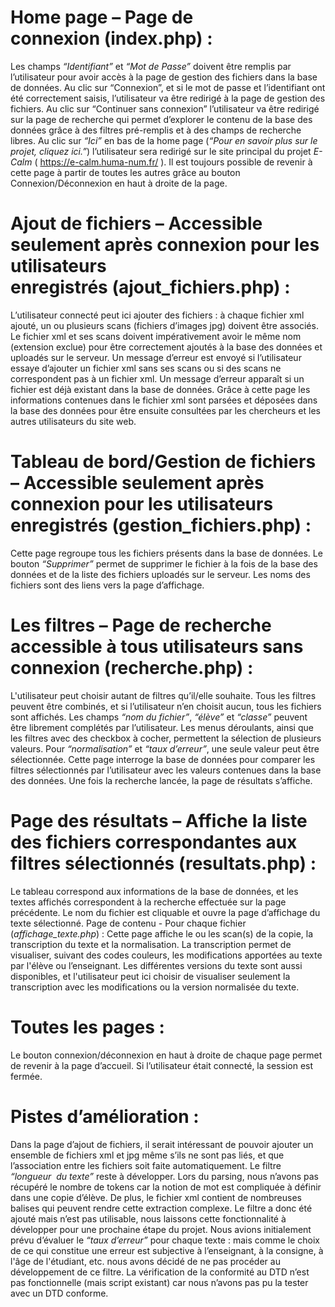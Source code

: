 # Home page – Page de connexion (index.php) :

Les champs *“Identifiant”* et *“Mot de Passe”* doivent être remplis par l’utilisateur pour avoir accès à la page de gestion des fichiers dans la base de données. Au clic sur “Connexion”, et si le mot de passe et l’identifiant ont été correctement saisis, l’utilisateur va être redirigé à la page de gestion des fichiers.
Au clic sur “Continuer sans connexion” l’utilisateur va être redirigé sur la page de recherche qui permet d’explorer le contenu de la base des données grâce à des filtres pré-remplis et à des champs de recherche libres.
Au clic sur *“Ici”* en bas de la home page (*“Pour en savoir plus sur le projet, cliquez ici.”*) l’utilisateur sera redirigé sur le site principal du projet *E-Calm* ( https://e-calm.huma-num.fr/ ).
Il est toujours possible de revenir à cette page à partir de toutes les autres grâce au bouton Connexion/Déconnexion en haut à droite de la page.

# Ajout de fichiers – Accessible seulement après connexion pour les utilisateurs enregistrés (ajout_fichiers.php) :

L’utilisateur connecté peut ici ajouter des fichiers : à chaque fichier xml ajouté, un ou plusieurs scans (fichiers d’images jpg) doivent être associés. Le fichier xml et ses scans doivent impérativement avoir le même nom (extension exclue) pour être correctement ajoutés à la base des données et uploadés sur le serveur. Un message d’erreur est envoyé si l’utilisateur essaye d’ajouter un fichier xml sans ses scans ou si des scans ne correspondent pas à un fichier xml.
Un message d’erreur apparaît si un fichier est déjà existant dans la base de données.
Grâce à cette page les informations contenues dans le fichier xml sont parsées et déposées dans la base des données pour être ensuite consultées par les chercheurs et les autres utilisateurs du site web.

# Tableau de bord/Gestion de fichiers – Accessible seulement après connexion pour les utilisateurs enregistrés (gestion_fichiers.php) :

Cette page regroupe tous les fichiers présents dans la base de données.
Le bouton *“Supprimer”* permet de supprimer le fichier à la fois de la base des données et de la liste des fichiers uploadés sur le serveur.
Les noms des fichiers sont des liens vers la page d’affichage.

# Les filtres – Page de recherche accessible à tous utilisateurs sans connexion (recherche.php) :

L'utilisateur peut choisir autant de filtres qu’il/elle souhaite. Tous les filtres peuvent être combinés, et si l’utilisateur n’en choisit aucun, tous les fichiers sont affichés.
Les champs *“nom du fichier”*, *“élève”* et *“classe”* peuvent être librement complétés par l’utilisateur. Les menus déroulants, ainsi que les filtres avec des checkbox à cocher, permettent la sélection de plusieurs valeurs. Pour *“normalisation”* et *“taux d’erreur”*, une seule valeur peut être sélectionnée.
Cette page interroge la base de données pour comparer les filtres sélectionnés par l’utilisateur avec les valeurs contenues dans la base des données.
Une fois la recherche lancée, la page de résultats s’affiche.

# Page des résultats – Affiche la liste des fichiers correspondantes aux filtres sélectionnés (resultats.php) :

Le tableau correspond aux informations de la base de données, et les textes affichés correspondent à la recherche effectuée sur la page précédente. 
Le nom du fichier est cliquable et ouvre la page d’affichage du texte sélectionné.
Page de contenu - Pour chaque fichier (*affichage_texte.php*) :
Cette page affiche le ou les scan(s) de la copie, la transcription du texte et la normalisation.
La transcription permet de visualiser, suivant des codes couleurs, les modifications apportées au texte par l'élève ou l’enseignant. Les différentes versions du texte sont aussi disponibles, et l'utilisateur peut ici choisir de visualiser seulement la transcription avec les modifications ou la version normalisée du texte.

# Toutes les pages :

Le bouton connexion/déconnexion en haut à droite de chaque page permet de revenir à la page d’accueil. Si l’utilisateur était connecté, la session est fermée.

# Pistes d’amélioration :

Dans la page d’ajout de fichiers, il serait intéressant de pouvoir ajouter un ensemble de fichiers xml et jpg même s’ils ne sont pas liés, et que l’association entre les fichiers soit faite automatiquement.
Le filtre *“longueur  du texte”* reste à développer. Lors du parsing, nous n’avons pas récupéré le nombre de tokens car la notion de mot est compliquée à définir dans une copie d’élève. De plus, le fichier xml contient de nombreuses balises qui peuvent rendre cette extraction complexe. Le filtre a donc été ajouté mais n’est pas utilisable, nous laissons cette fonctionnalité à développer pour une prochaine étape du projet.
Nous avions initialement prévu d’évaluer le *“taux d’erreur”* pour chaque texte : mais comme le choix de ce qui constitue une erreur est subjective à l’enseignant, à la consigne, à l'âge de l'étudiant, etc. nous avons décidé de ne pas procéder au développement de ce filtre. 
La vérification de la conformité au DTD n’est pas fonctionnelle (mais script existant) car nous n’avons pas pu la tester avec un DTD conforme.

